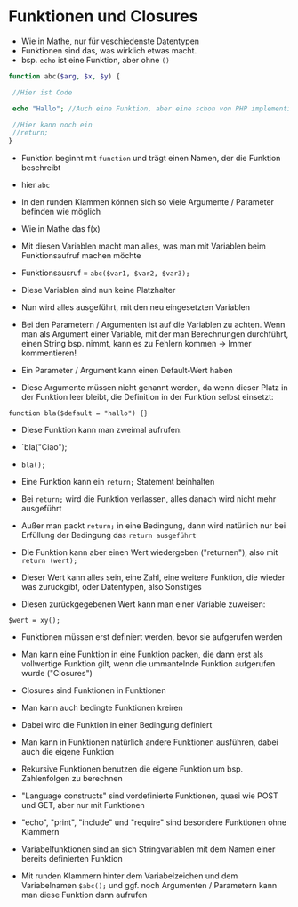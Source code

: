 # Funktionen und Closures

- Wie in Mathe, nur für veschiedenste Datentypen
- Funktionen sind das, was wirklich etwas macht.
- bsp. `echo` ist eine Funktion, aber ohne `()`


```php
function abc($arg, $x, $y) {

 //Hier ist Code

 echo "Hallo"; //Auch eine Funktion, aber eine schon von PHP implementierte

 //Hier kann noch ein
 //return;
}
```

- Funktion beginnt mit `function` und trägt einen Namen, der die Funktion beschreibt
- hier `abc`

- In den runden Klammen können sich so viele Argumente / Parameter befinden wie möglich
- Wie in Mathe das f(x)
- Mit diesen Variablen macht man alles, was man mit Variablen beim Funktionsaufruf machen möchte
- Funktionsausruf = `abc($var1, $var2, $var3);`
- Diese Variablen sind nun keine Platzhalter
- Nun wird alles ausgeführt, mit den neu eingesetzten Variablen

- Bei den Parametern / Argumenten ist auf die Variablen zu achten. Wenn man als Argument einer Variable, mit der man Berechnungen durchführt, einen String bsp. nimmt, kann es zu Fehlern kommen -> Immer kommentieren!

- Ein Parameter / Argument kann einen Default-Wert haben
- Diese Argumente müssen nicht genannt werden, da wenn dieser Platz in der Funktion leer bleibt, die Definition in der Funktion selbst einsetzt:

`function bla($default = "hallo") {}`

- Diese Funktion kann man zweimal aufrufen:
- `bla("Ciao");
- `bla();`

- Eine Funktion kann ein `return;` Statement beinhalten
- Bei `return;` wird die Funktion verlassen, alles danach wird nicht mehr ausgeführt
- Außer man packt `return;` in eine Bedingung, dann wird natürlich nur bei Erfüllung der Bedingung das `return ausgeführt`

- Die Funktion kann aber einen Wert wiedergeben ("returnen"), also mit `return (wert);`
- Dieser Wert kann alles sein, eine Zahl, eine weitere Funktion, die wieder was zurückgibt, oder Datentypen, also Sonstiges
- Diesen zurückgegebenen Wert kann man einer Variable zuweisen:

`$wert = xy();`

- Funktionen müssen erst definiert werden, bevor sie aufgerufen werden
- Man kann eine Funktion in eine Funktion packen, die dann erst als vollwertige Funktion gilt, wenn die ummantelnde Funktion aufgerufen wurde ("Closures")
- Closures sind Funktionen in Funktionen

- Man kann auch bedingte Funktionen kreiren
- Dabei wird die Funktion in einer Bedingung definiert

- Man kann in Funktionen natürlich andere Funktionen ausführen, dabei auch die eigene Funktion
- Rekursive Funktionen benutzen die eigene Funktion um bsp. Zahlenfolgen zu berechnen

- "Language constructs" sind vordefinierte Funktionen, quasi wie POST und GET, aber nur mit Funktionen

- "echo", "print", "include" und "require" sind besondere Funktionen ohne Klammern

- Variabelfunktionen sind an sich Stringvariablen mit dem Namen einer bereits definierten Funktion
- Mit runden Klammern hinter dem Variabelzeichen und dem Variabelnamen `$abc();` und ggf. noch Argumenten / Parametern kann man diese Funktion dann aufrufen
